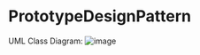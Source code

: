 # PrototypeDesignPattern

UML Class Diagram:
![image](https://github.com/user-attachments/assets/8d2f369b-fcd6-4e82-a0e9-a90da3e77de6)
